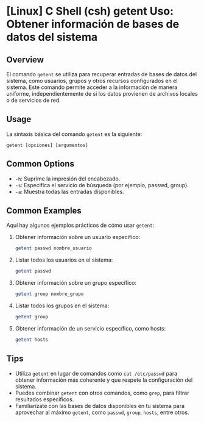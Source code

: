 # [Linux] C Shell (csh) getent Uso: Obtener información de bases de datos del sistema

## Overview
El comando `getent` se utiliza para recuperar entradas de bases de datos del sistema, como usuarios, grupos y otros recursos configurados en el sistema. Este comando permite acceder a la información de manera uniforme, independientemente de si los datos provienen de archivos locales o de servicios de red.

## Usage
La sintaxis básica del comando `getent` es la siguiente:

```
getent [opciones] [argumentos]
```

## Common Options
- `-h`: Suprime la impresión del encabezado.
- `-s`: Especifica el servicio de búsqueda (por ejemplo, passwd, group).
- `-a`: Muestra todas las entradas disponibles.

## Common Examples
Aquí hay algunos ejemplos prácticos de cómo usar `getent`:

1. Obtener información sobre un usuario específico:
   ```bash
   getent passwd nombre_usuario
   ```

2. Listar todos los usuarios en el sistema:
   ```bash
   getent passwd
   ```

3. Obtener información sobre un grupo específico:
   ```bash
   getent group nombre_grupo
   ```

4. Listar todos los grupos en el sistema:
   ```bash
   getent group
   ```

5. Obtener información de un servicio específico, como hosts:
   ```bash
   getent hosts
   ```

## Tips
- Utiliza `getent` en lugar de comandos como `cat /etc/passwd` para obtener información más coherente y que respete la configuración del sistema.
- Puedes combinar `getent` con otros comandos, como `grep`, para filtrar resultados específicos.
- Familiarízate con las bases de datos disponibles en tu sistema para aprovechar al máximo `getent`, como `passwd`, `group`, `hosts`, entre otros.